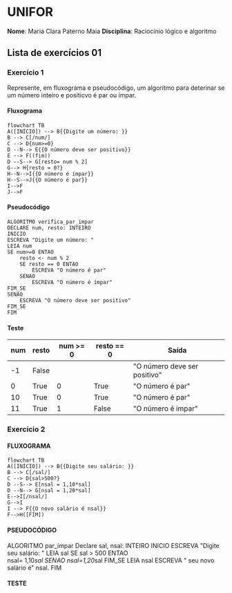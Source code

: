 # UNIFOR
**Nome**: Maria Clara Paterno Maia
**Disciplina**: Raciocínio lógico e algoritmo

## Lista de exercícios 01

### Exercício 1
Represente, em fluxograma e pseudocódigo, um algoritmo para deterinar se um número inteiro e positicvo é par ou ímpar.

#### Fluxograma

```mermaid
flowchart TB
A([INÍCIO]) --> B{{Digite um número: }}
B --> C[/num/] 
C --> D{num>=0}
D --N--> E{{O número deve ser positivo}}
E --> F((fim))
D --S--> G[resto= num % 2]
G--> H{resto = 0?}
H--N-->I{{O número é ímpar}}
H--S-->J{{O número é par}}
I-->F
J-->F
```
#### Pseudocódigo
```
ALGORITMO verifica_par_impar
DECLARE num, resto: INTEIRO
INICIO
ESCREVA "Digite um número: "
LEIA num
SE num>=0 ENTAO 
	resto <- num % 2
	SE resto == 0 ENTAO
		ESCREVA "O número é par"
	SENAO 
		ESCREVA "O número é ímpar"
FIM_SE
SENAO
	ESCREVA "O número deve ser positivo"
FIM_SE
FIM
```

#### Teste
| num | resto | num >= 0 | resto == 0 | Saída |
| -- |-- |-- |-- |-- |
|-1 | False |  |  | "O número deve ser positivo" |
| 0 | True | 0 | True | "O número é par"
| 10 | True | 0 | True | "O número é par"
| 11 | True | 1 | False | "O número é ímpar" 

### Exercício 2

#### FLUXOGRAMA
``` mermaid
flowchart TB
A([INÍCIO]) --> B{{Digite seu salário: }}
B --> C[/sal/]
C --> D{sal>500?}
D --S--> E[nsal = 1,10*sal]
D --N--> G[nsal = 1,20*sal]
E-->I[/nsal/]
G-->I
I --> F{{O novo salário é nsal}}
F-->H([FIM])
```

#### PSEUDOCÓDIGO
ALGORITMO par_ímpar
Declare sal, nsal: INTEIRO
INICIO
ESCREVA "Digite seu salário: "
LEIA sal
SE sal > 500 ENTAO	
	nsal= 1,10*sal
SENAO
	nsal=1,20*sal
FIM_SE
LEIA nsal
	ESCREVA " seu novo salário é" nsal. 
FIM
	
#### TESTE
